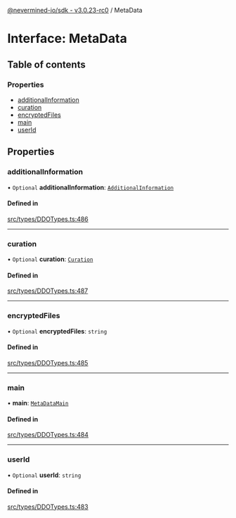 [@nevermined-io/sdk - v3.0.23-rc0](../code-reference.md) / MetaData

# Interface: MetaData

## Table of contents

### Properties

- [additionalInformation](MetaData.md#additionalinformation)
- [curation](MetaData.md#curation)
- [encryptedFiles](MetaData.md#encryptedfiles)
- [main](MetaData.md#main)
- [userId](MetaData.md#userid)

## Properties

### additionalInformation

• `Optional` **additionalInformation**: [`AdditionalInformation`](AdditionalInformation.md)

#### Defined in

[src/types/DDOTypes.ts:486](https://github.com/nevermined-io/sdk-js/blob/0917aa7cdaec3f72007eb6710fe0bd1232cfb930/src/types/DDOTypes.ts#L486)

---

### curation

• `Optional` **curation**: [`Curation`](Curation.md)

#### Defined in

[src/types/DDOTypes.ts:487](https://github.com/nevermined-io/sdk-js/blob/0917aa7cdaec3f72007eb6710fe0bd1232cfb930/src/types/DDOTypes.ts#L487)

---

### encryptedFiles

• `Optional` **encryptedFiles**: `string`

#### Defined in

[src/types/DDOTypes.ts:485](https://github.com/nevermined-io/sdk-js/blob/0917aa7cdaec3f72007eb6710fe0bd1232cfb930/src/types/DDOTypes.ts#L485)

---

### main

• **main**: [`MetaDataMain`](MetaDataMain.md)

#### Defined in

[src/types/DDOTypes.ts:484](https://github.com/nevermined-io/sdk-js/blob/0917aa7cdaec3f72007eb6710fe0bd1232cfb930/src/types/DDOTypes.ts#L484)

---

### userId

• `Optional` **userId**: `string`

#### Defined in

[src/types/DDOTypes.ts:483](https://github.com/nevermined-io/sdk-js/blob/0917aa7cdaec3f72007eb6710fe0bd1232cfb930/src/types/DDOTypes.ts#L483)
